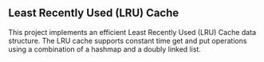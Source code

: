 ## Least Recently Used (LRU) Cache
This project implements an efficient Least Recently Used (LRU) Cache data structure. The LRU cache supports constant time get and put operations using a combination of a hashmap and a doubly linked list.

